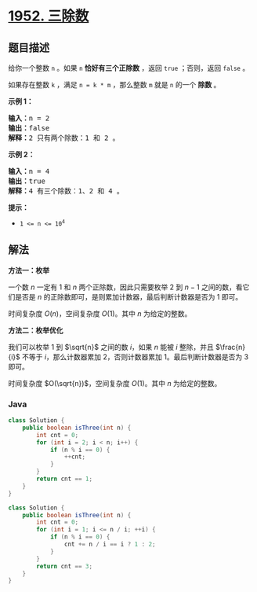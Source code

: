# [1952. 三除数](https://leetcode.cn/problems/three-divisors)

## 题目描述

<p>给你一个整数 <code>n</code> 。如果 <code>n</code> <strong>恰好有三个正除数</strong> ，返回 <code>true</code><em> </em>；否则，返回<em> </em><code>false</code> 。</p>

<p>如果存在整数 <code>k</code> ，满足 <code>n = k * m</code> ，那么整数 <code>m</code> 就是 <code>n</code> 的一个 <strong>除数</strong> 。</p>

<p><strong>示例 1：</strong></p>

<pre><strong>输入：</strong>n = 2
<strong>输出：</strong>false
<strong>解释：</strong>2 只有两个除数：1 和 2 。</pre>

<p><strong>示例 2：</strong></p>

<pre><strong>输入：</strong>n = 4
<strong>输出：</strong>true
<strong>解释：</strong>4 有三个除数：1、2 和 4 。
</pre>

<p><strong>提示：</strong></p>

<ul>
	<li><code>1 &lt;= n &lt;= 10<sup>4</sup></code></li>
</ul>

## 解法

**方法一：枚举**

一个数 $n$ 一定有 $1$ 和 $n$ 两个正除数，因此只需要枚举 $2$ 到 $n-1$ 之间的数，看它们是否是 $n$ 的正除数即可，是则累加计数器，最后判断计数器是否为 $1$ 即可。

时间复杂度 $O(n)$，空间复杂度 $O(1)$。其中 $n$ 为给定的整数。

**方法二：枚举优化**

我们可以枚举 $1$ 到 $\sqrt{n}$ 之间的数 $i$，如果 $n$ 能被 $i$ 整除，并且 $\frac{n}{i}$ 不等于 $i$，那么计数器累加 $2$，否则计数器累加 $1$。最后判断计数器是否为 $3$ 即可。

时间复杂度 $O(\sqrt{n})$，空间复杂度 $O(1)$。其中 $n$ 为给定的整数。

### **Java**

```java
class Solution {
    public boolean isThree(int n) {
        int cnt = 0;
        for (int i = 2; i < n; i++) {
            if (n % i == 0) {
                ++cnt;
            }
        }
        return cnt == 1;
    }
}
```

```java
class Solution {
    public boolean isThree(int n) {
        int cnt = 0;
        for (int i = 1; i <= n / i; ++i) {
            if (n % i == 0) {
                cnt += n / i == i ? 1 : 2;
            }
        }
        return cnt == 3;
    }
}
```
